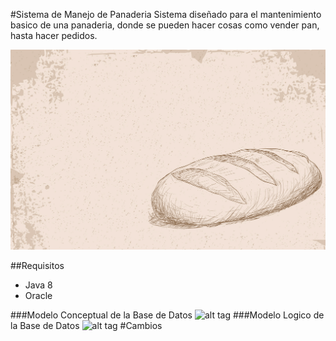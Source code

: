 #Sistema de Manejo de Panaderia
Sistema diseñado para el mantenimiento basico de una panaderia, donde se pueden hacer cosas como vender pan, hasta hacer pedidos.

![alt tag](https://raw.githubusercontent.com/alexescg/smp/master/src/other/images/login2.png)

##Requisitos
- Java 8
- Oracle

###Modelo Conceptual de la Base de Datos
![alt tag](https://cloud.githubusercontent.com/assets/10780058/7763286/d7fbc6ce-fffb-11e4-9d32-e01e692fc16e.jpg)
###Modelo Logico de la Base de Datos
![alt tag](https://cloud.githubusercontent.com/assets/10780058/7763287/d7ff7792-fffb-11e4-9abd-5759ea11572c.jpg)
#Cambios
